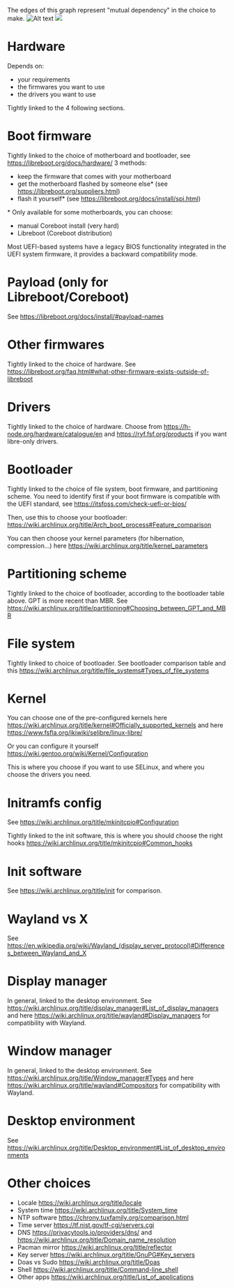 The edges of this graph represent "mutual dependency" in the choice to make.
![Alt text](./diag.svg)
<img src="./diag.svg">

# Hardware
Depends on:
- your requirements
- the firmwares you want to use
- the drivers you want to use

Tightly linked to the 4 following sections.

# Boot firmware
Tightly linked to the choice of motherboard and bootloader, see https://libreboot.org/docs/hardware/
3 methods:
- keep the firmware that comes with your motherboard
- get the motherboard flashed by someone else* (see https://libreboot.org/suppliers.html)
- flash it yourself* (see https://libreboot.org/docs/install/spi.html)

\* Only available for some motherboards, you can choose:
- manual Coreboot install (very hard)
- Libreboot (Coreboot distribution)

Most UEFI-based systems have a legacy BIOS functionality integrated in the UEFI system firmware, it provides a backward compatibility mode.

# Payload (only for Libreboot/Coreboot)
See https://libreboot.org/docs/install/#payload-names

# Other firmwares
Tightly linked to the choice of hardware. See https://libreboot.org/faq.html#what-other-firmware-exists-outside-of-libreboot

# Drivers
Tightly linked to the choice of hardware. Choose from https://h-node.org/hardware/catalogue/en and https://ryf.fsf.org/products if you want libre-only drivers.

# Bootloader
Tightly linked to the choice of file system, boot firmware, and partitioning scheme. You need to identify first if your boot firmware is compatible with the UEFI standard, see https://itsfoss.com/check-uefi-or-bios/

Then, use this to choose your bootloader: https://wiki.archlinux.org/title/Arch_boot_process#Feature_comparison

You can then choose your kernel parameters (for hibernation, compression...) here https://wiki.archlinux.org/title/kernel_parameters

# Partitioning scheme

Tightly linked to the choice of bootloader, according to the bootloader table above. GPT is more recent than MBR. See https://wiki.archlinux.org/title/partitioning#Choosing_between_GPT_and_MBR

# File system

Tightly linked to choice of bootloader. See bootloader comparison table and this https://wiki.archlinux.org/title/file_systems#Types_of_file_systems


# Kernel

You can choose one of the pre-configured kernels here https://wiki.archlinux.org/title/kernel#Officially_supported_kernels and here https://www.fsfla.org/ikiwiki/selibre/linux-libre/

Or you can configure it yourself https://wiki.gentoo.org/wiki/Kernel/Configuration

This is where you choose if you want to use SELinux, and where you choose the drivers you need.

# Initramfs config

See https://wiki.archlinux.org/title/mkinitcpio#Configuration

Tightly linked to the init software, this is where you should choose the right hooks https://wiki.archlinux.org/title/mkinitcpio#Common_hooks

# Init software

See https://wiki.archlinux.org/title/init for comparison.

# Wayland vs X

See https://en.wikipedia.org/wiki/Wayland_(display_server_protocol)#Differences_between_Wayland_and_X

# Display manager
In general, linked to the desktop environment. See https://wiki.archlinux.org/title/display_manager#List_of_display_managers and here https://wiki.archlinux.org/title/wayland#Display_managers for compatibility with Wayland.

# Window manager
In general, linked to the desktop environment. See https://wiki.archlinux.org/title/Window_manager#Types and here https://wiki.archlinux.org/title/wayland#Compositors for compatibility with Wayland.

# Desktop environment

See https://wiki.archlinux.org/title/Desktop_environment#List_of_desktop_environments

# Other choices

- Locale https://wiki.archlinux.org/title/locale
- System time https://wiki.archlinux.org/title/System_time
- NTP software https://chrony.tuxfamily.org/comparison.html
- Time server https://tf.nist.gov/tf-cgi/servers.cgi
- DNS https://privacytools.io/providers/dns/ and https://wiki.archlinux.org/title/Domain_name_resolution
- Pacman mirror https://wiki.archlinux.org/title/reflector
- Key server https://wiki.archlinux.org/title/GnuPG#Key_servers
- Doas vs Sudo https://wiki.archlinux.org/title/Doas
- Shell https://wiki.archlinux.org/title/Command-line_shell
- Other apps https://wiki.archlinux.org/title/List_of_applications
